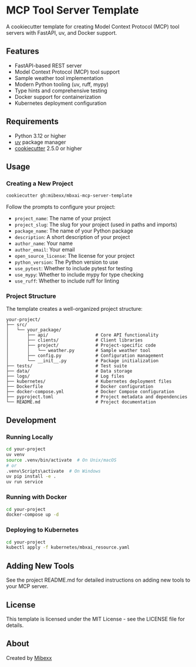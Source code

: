 # MCP Tool Server Template

A cookiecutter template for creating Model Context Protocol (MCP) tool servers with FastAPI, uv, and Docker support.

## Features

- FastAPI-based REST server
- Model Context Protocol (MCP) tool support
- Sample weather tool implementation
- Modern Python tooling (uv, ruff, mypy)
- Type hints and comprehensive testing
- Docker support for containerization
- Kubernetes deployment configuration

## Requirements

- Python 3.12 or higher
- [uv](https://github.com/astral-sh/uv) package manager
- [cookiecutter](https://github.com/cookiecutter/cookiecutter) 2.5.0 or higher

## Usage

### Creating a New Project

```bash
cookiecutter gh:mibexx/mbxai-mcp-server-template
```

Follow the prompts to configure your project:

- `project_name`: The name of your project
- `project_slug`: The slug for your project (used in paths and imports)
- `package_name`: The name of your Python package
- `description`: A short description of your project
- `author_name`: Your name
- `author_email`: Your email
- `open_source_license`: The license for your project
- `python_version`: The Python version to use
- `use_pytest`: Whether to include pytest for testing
- `use_mypy`: Whether to include mypy for type checking
- `use_ruff`: Whether to include ruff for linting

### Project Structure

The template creates a well-organized project structure:

```
your-project/
├── src/
│   └── your_package/
│       ├── api/                  # Core API functionality
│       ├── clients/              # Client libraries
│       ├── project/              # Project-specific code
│       │   └── weather.py        # Sample weather tool
│       ├── config.py             # Configuration management
│       └── __init__.py           # Package initialization
├── tests/                        # Test suite
├── data/                         # Data storage
├── logs/                         # Log files
├── kubernetes/                   # Kubernetes deployment files
├── Dockerfile                    # Docker configuration
├── docker-compose.yml            # Docker Compose configuration
├── pyproject.toml                # Project metadata and dependencies
└── README.md                     # Project documentation
```

## Development

### Running Locally

```bash
cd your-project
uv venv
source .venv/bin/activate  # On Unix/macOS
# or
.venv\Scripts\activate  # On Windows
uv pip install -e .
uv run service
```

### Running with Docker

```bash
cd your-project
docker-compose up -d
```

### Deploying to Kubernetes

```bash
cd your-project
kubectl apply -f kubernetes/mbxai_resource.yaml
```

## Adding New Tools

See the project README.md for detailed instructions on adding new tools to your MCP server.

## License

This template is licensed under the MIT License - see the LICENSE file for details.

## About

Created by [Mibexx](https://mibexx.com)
